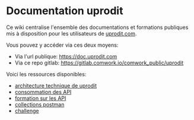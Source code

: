 # Documentation uprodit

Ce wiki centralise l'ensemble des documentations et formations publiques mis à disposition pour les utilisateurs de [uprodit.com](https://www.uprodit.com).

Vous pouvez y accéder via ces deux moyens:
* Via l'url publique: https://doc.uprodit.com
* Via ce repo gitlab: https://gitlab.comwork.io/comwork_public/uprodit

Voici les ressources disponibles:
* [architecture technique de uprodit](./architecture.md)
* [consommation des API](./api.md)
* [formation sur les API](./formation_slides.pdf)
* [collections postman](./postman)
* [challenge](./challenge.md)
